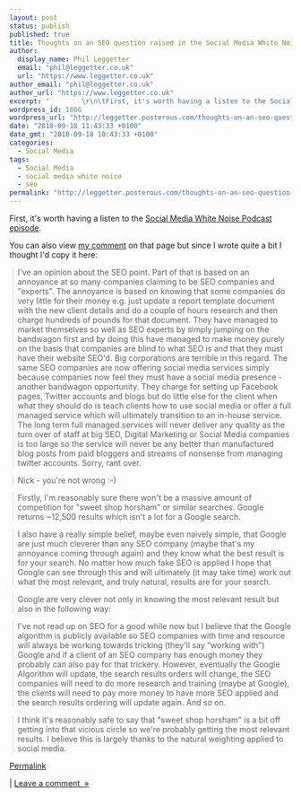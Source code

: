 ```yaml
---
layout: post
status: publish
published: true
title: Thoughts on an SEO question raised in the Social Media White Noise podcast
author:
  display_name: Phil Leggetter
  email: "phil@leggetter.co.uk"
  url: "https://www.leggetter.co.uk"
author_email: "phil@leggetter.co.uk"
author_url: "https://www.leggetter.co.uk"
excerpt: "        \r\n\tFirst, it's worth having a listen to the Social Media White Noise Podcast episode.You can also view my comment on that page but since I wrote quite a bit I thought I'd copy it here: \r\n I've an opinion about the SEO point. Part of that is base..."
wordpress_id: 1866
wordpress_url: "http://leggetter.posterous.com/thoughts-on-an-seo-question-raised-in-the-soc"
date: "2010-09-18 11:43:33 +0100"
date_gmt: "2010-09-18 10:43:33 +0100"
categories:
  - Social Media
tags:
  - Social Media
  - social media white noice
  - seo
permalink: "http://leggetter.posterous.com/thoughts-on-an-seo-question-raised-in-the-soc"
---
```


<p>
	First, it's worth having a listen to the <a href="http://www.socialmediawhitenoise.com/2010/09/13/46-the-scrambled-egg-show/">Social Media White Noise Podcast episode</a>.
<p />
<div>You can also view <a href="http://www.socialmediawhitenoise.com/2010/09/13/46-the-scrambled-egg-show/comment-page-1/#comment-716">my comment</a> on that page but since I wrote quite a bit I thought I'd copy it here:</div>
<p />
<div>
<blockquote class="gmail_quote" style="margin-top: 0px; margin-right: 0px; margin-bottom: 0px; margin-left: 0.8ex; border-left-width: 1px; border-left-color: rgb(204, 204, 204); border-left-style: solid; padding-left: 1ex;"><p> I've an opinion about the SEO point. Part of that is based on an annoyance at so many companies claiming to be SEO companies and "experts". The annoyance is based on knowing that some companies do very little for their money e.g. just update a report template document with the new client details and do a couple of hours research and then charge hundreds of pounds for that document. They have managed to market themselves so well as SEO experts by simply jumping on the bandwagon first and by doing this have managed to make money purely on the basis that companies are blind to what SEO is and that they must have their website SEO'd. Big corporations are terrible in this regard. The same SEO companies are now offering social media services simply because companies now feel they must have a social media presence - another bandwagon opportunity. They charge for setting up Facebook pages, Twitter accounts and blogs but do little else for the client when what they should do is teach clients how to use social media or offer a full managed service which will ultimately transition to an in-house service. The long term full managed services will never deliver any quality as the turn over of staff at big SEO, Digital Marketing or Social Media companies is too large so the service will never be any better than manufactured blog posts from paid bloggers and streams of nonsense from managing twitter accounts. Sorry, rant over.</p></blockquote>
<blockquote class="gmail_quote" style="margin-top: 0px; margin-right: 0px; margin-bottom: 0px; margin-left: 0.8ex; border-left-width: 1px; border-left-color: rgb(204, 204, 204); border-left-style: solid; padding-left: 1ex;"><p>
</p></blockquote>
<blockquote class="gmail_quote" style="margin-top: 0px; margin-right: 0px; margin-bottom: 0px; margin-left: 0.8ex; border-left-width: 1px; border-left-color: rgb(204, 204, 204); border-left-style: solid; padding-left: 1ex;"><p> Nick - you're not wrong :-)</p></blockquote>
<blockquote class="gmail_quote" style="margin-top: 0px; margin-right: 0px; margin-bottom: 0px; margin-left: 0.8ex; border-left-width: 1px; border-left-color: rgb(204, 204, 204); border-left-style: solid; padding-left: 1ex;"><p>
</p></blockquote>
<blockquote class="gmail_quote" style="margin-top: 0px; margin-right: 0px; margin-bottom: 0px; margin-left: 0.8ex; border-left-width: 1px; border-left-color: rgb(204, 204, 204); border-left-style: solid; padding-left: 1ex;"><p> Firstly, I'm reasonably sure there won't be a massive amount of competition for "sweet shop horsham" or similar searches. Google returns ~12,500 results which isn't a lot for a Google search.</p></blockquote>
<blockquote class="gmail_quote" style="margin-top: 0px; margin-right: 0px; margin-bottom: 0px; margin-left: 0.8ex; border-left-width: 1px; border-left-color: rgb(204, 204, 204); border-left-style: solid; padding-left: 1ex;"><p>
</p></blockquote>
<blockquote class="gmail_quote" style="margin-top: 0px; margin-right: 0px; margin-bottom: 0px; margin-left: 0.8ex; border-left-width: 1px; border-left-color: rgb(204, 204, 204); border-left-style: solid; padding-left: 1ex;"><p> I also have a really simple belief, maybe even naively simple, that Google are just much cleverer than any SEO company (maybe that's my annoyance coming through again) and they know what the best result is for your search. No matter how much fake SEO is applied I hope that Google can see through this and will ultimately (it may take time) work out what the most relevant, and truly natural, results are for your search.</p></blockquote>
<blockquote class="gmail_quote" style="margin-top: 0px; margin-right: 0px; margin-bottom: 0px; margin-left: 0.8ex; border-left-width: 1px; border-left-color: rgb(204, 204, 204); border-left-style: solid; padding-left: 1ex;"><p>
</p></blockquote>
<blockquote class="gmail_quote" style="margin-top: 0px; margin-right: 0px; margin-bottom: 0px; margin-left: 0.8ex; border-left-width: 1px; border-left-color: rgb(204, 204, 204); border-left-style: solid; padding-left: 1ex;"><p> Google are very clever not only in knowing the most relevant result but also in the following way:</p></blockquote>
<blockquote class="gmail_quote" style="margin-top: 0px; margin-right: 0px; margin-bottom: 0px; margin-left: 0.8ex; border-left-width: 1px; border-left-color: rgb(204, 204, 204); border-left-style: solid; padding-left: 1ex;"><p>
</p></blockquote>
<blockquote class="gmail_quote" style="margin-top: 0px; margin-right: 0px; margin-bottom: 0px; margin-left: 0.8ex; border-left-width: 1px; border-left-color: rgb(204, 204, 204); border-left-style: solid; padding-left: 1ex;"><p> I've not read up on SEO for a good while now but I believe that the Google algorithm is publicly available so SEO companies with time and resource will always be working towards tricking (they'll say "working with") Google and if a client of an SEO company has enough money they probably can also pay for that trickery. However, eventually the Google Algorithm will update, the search results orders will change, the SEO companies will need to do more research and training (maybe at Google), the clients will need to pay more money to have more SEO applied and the search results ordering will update again. And so on.</p></blockquote>
<blockquote class="gmail_quote" style="margin-top: 0px; margin-right: 0px; margin-bottom: 0px; margin-left: 0.8ex; border-left-width: 1px; border-left-color: rgb(204, 204, 204); border-left-style: solid; padding-left: 1ex;"><p>
</p></blockquote>
<blockquote class="gmail_quote" style="margin-top: 0px; margin-right: 0px; margin-bottom: 0px; margin-left: 0.8ex; border-left-width: 1px; border-left-color: rgb(204, 204, 204); border-left-style: solid; padding-left: 1ex;"><p> I think it's reasonably safe to say that "sweet shop horsham" is a bit off getting into that vicious circle so we're probably getting the most relevant results. I believe this is largely thanks to the natural weighting applied to social media.</p></blockquote></div></p>
<p><a href="http://leggetter.posterous.com/thoughts-on-an-seo-question-raised-in-the-soc">Permalink</a> </p>
<p>	| <a href="http://leggetter.posterous.com/thoughts-on-an-seo-question-raised-in-the-soc#comment">Leave a comment&nbsp;&nbsp;&raquo;</a></p>
